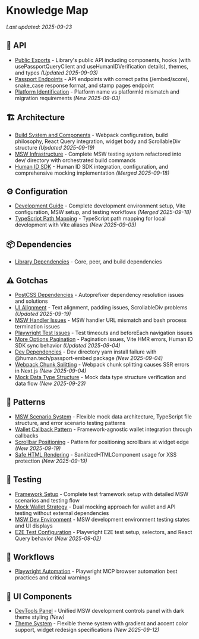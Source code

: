 # Knowledge Map

_Last updated: 2025-09-23_

## 📁 API

- [Public Exports](./api/public-exports.md) - Library's public API including components, hooks (with usePassportQueryClient and useHumanIDVerification details), themes, and types _(Updated 2025-09-03)_
- [Passport Endpoints](./api/passport-endpoints.md) - API endpoints with correct paths (/embed/score), snake_case response format, and stamp pages endpoint
- [Platform Identification](./api/platform-identification.md) - Platform name vs platformId mismatch and migration requirements _(New 2025-09-03)_

## 🏗️ Architecture

- [Build System and Components](./architecture/build-system.md) - Webpack configuration, build philosophy, React Query integration, widget body and ScrollableDiv structure _(Updated 2025-09-19)_
- [MSW Infrastructure](./architecture/msw-infrastructure.md) - Complete MSW testing system refactored into dev/ directory with orchestrated build commands
- [Human ID SDK](./architecture/human-id-sdk.md) - Human ID SDK integration, configuration, and comprehensive mocking implementation _(Merged 2025-09-18)_

## ⚙️ Configuration

- [Development Guide](./config/development-guide.md) - Complete development environment setup, Vite configuration, MSW setup, and testing workflows _(Merged 2025-09-18)_
- [TypeScript Path Mapping](./config/typescript-path-mapping.md) - TypeScript path mapping for local development with Vite aliases _(New 2025-09-03)_

## 📦 Dependencies

- [Library Dependencies](./dependencies/library-dependencies.md) - Core, peer, and build dependencies

## ⚠️ Gotchas

- [PostCSS Dependencies](./gotchas/postcss-dependencies.md) - Autoprefixer dependency resolution issues and solutions
- [UI Alignment](./gotchas/ui-alignment.md) - Text alignment, padding issues, ScrollableDiv problems _(Updated 2025-09-19)_
- [MSW Handler Issues](./gotchas/msw-handler-issues.md) - MSW handler URL mismatch and bash process termination issues
- [Playwright Test Issues](./gotchas/playwright-test-issues.md) - Test timeouts and beforeEach navigation issues
- [More Options Pagination](./gotchas/more-options-pagination.md) - Pagination issues, Vite HMR errors, Human ID SDK sync behavior _(Updated 2025-09-04)_
- [Dev Dependencies](./gotchas/dev-dependencies.md) - Dev directory yarn install failure with @human.tech/passport-embed package _(New 2025-09-04)_
- [Webpack Chunk Splitting](./gotchas/webpack-chunk-splitting.md) - Webpack chunk splitting causes SSR errors in Next.js _(New 2025-09-04)_
- [Mock Data Type Structure](./gotchas/mock-data-type-structure.md) - Mock data type structure verification and data flow _(New 2025-09-23)_

## 🎯 Patterns

- [MSW Scenario System](./patterns/msw-scenario-system.md) - Flexible mock data architecture, TypeScript file structure, and error scenario testing patterns
- [Wallet Callback Pattern](./patterns/wallet-callback-pattern.md) - Framework-agnostic wallet integration through callbacks
- [Scrollbar Positioning](./patterns/scrollbar-positioning.md) - Pattern for positioning scrollbars at widget edge _(New 2025-09-19)_
- [Safe HTML Rendering](./patterns/safe-html-rendering.md) - SanitizedHTMLComponent usage for XSS protection _(New 2025-09-19)_

## 🧪 Testing

- [Framework Setup](./testing/framework-setup.md) - Complete test framework setup with detailed MSW scenarios and testing flow
- [Mock Wallet Strategy](./testing/mock-wallet-strategy.md) - Dual mocking approach for wallet and API testing without external dependencies
- [MSW Dev Environment](./testing/msw-dev-environment.md) - MSW development environment testing states and UI displays
- [E2E Test Configuration](./testing/e2e-test-configuration.md) - Playwright E2E test setup, selectors, and React Query behavior _(New 2025-09-02)_

## 🔄 Workflows

- [Playwright Automation](./workflows/playwright-automation.md) - Playwright MCP browser automation best practices and critical warnings

## 🎨 UI Components

- [DevTools Panel](./ui/devtools-panel.md) - Unified MSW development controls panel with dark theme styling _(New)_
- [Theme System](./ui/theme-system.md) - Flexible theme system with gradient and accent color support, widget redesign specifications _(New 2025-09-12)_